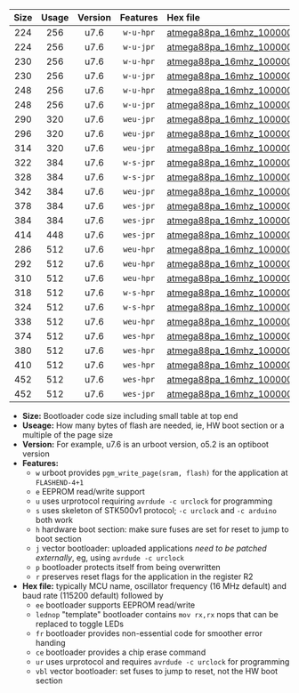 |Size|Usage|Version|Features|Hex file|
|:-:|:-:|:-:|:-:|:--|
|224|256|u7.6|`w-u-hpr`|[atmega88pa_16mhz_1000000bps_ur.hex](https://raw.githubusercontent.com/stefanrueger/urboot/main/atmega88pa_16mhz_1000000bps_ur.hex)|
|224|256|u7.6|`w-u-jpr`|[atmega88pa_16mhz_1000000bps_ur_vbl.hex](https://raw.githubusercontent.com/stefanrueger/urboot/main/atmega88pa_16mhz_1000000bps_ur_vbl.hex)|
|230|256|u7.6|`w-u-hpr`|[atmega88pa_16mhz_1000000bps_lednop_ur.hex](https://raw.githubusercontent.com/stefanrueger/urboot/main/atmega88pa_16mhz_1000000bps_lednop_ur.hex)|
|230|256|u7.6|`w-u-jpr`|[atmega88pa_16mhz_1000000bps_lednop_ur_vbl.hex](https://raw.githubusercontent.com/stefanrueger/urboot/main/atmega88pa_16mhz_1000000bps_lednop_ur_vbl.hex)|
|248|256|u7.6|`w-u-hpr`|[atmega88pa_16mhz_1000000bps_lednop_fr_ur.hex](https://raw.githubusercontent.com/stefanrueger/urboot/main/atmega88pa_16mhz_1000000bps_lednop_fr_ur.hex)|
|248|256|u7.6|`w-u-jpr`|[atmega88pa_16mhz_1000000bps_lednop_fr_ur_vbl.hex](https://raw.githubusercontent.com/stefanrueger/urboot/main/atmega88pa_16mhz_1000000bps_lednop_fr_ur_vbl.hex)|
|290|320|u7.6|`weu-jpr`|[atmega88pa_16mhz_1000000bps_ee_ur_vbl.hex](https://raw.githubusercontent.com/stefanrueger/urboot/main/atmega88pa_16mhz_1000000bps_ee_ur_vbl.hex)|
|296|320|u7.6|`weu-jpr`|[atmega88pa_16mhz_1000000bps_ee_lednop_ur_vbl.hex](https://raw.githubusercontent.com/stefanrueger/urboot/main/atmega88pa_16mhz_1000000bps_ee_lednop_ur_vbl.hex)|
|314|320|u7.6|`weu-jpr`|[atmega88pa_16mhz_1000000bps_ee_lednop_fr_ur_vbl.hex](https://raw.githubusercontent.com/stefanrueger/urboot/main/atmega88pa_16mhz_1000000bps_ee_lednop_fr_ur_vbl.hex)|
|322|384|u7.6|`w-s-jpr`|[atmega88pa_16mhz_1000000bps_vbl.hex](https://raw.githubusercontent.com/stefanrueger/urboot/main/atmega88pa_16mhz_1000000bps_vbl.hex)|
|328|384|u7.6|`w-s-jpr`|[atmega88pa_16mhz_1000000bps_lednop_vbl.hex](https://raw.githubusercontent.com/stefanrueger/urboot/main/atmega88pa_16mhz_1000000bps_lednop_vbl.hex)|
|342|384|u7.6|`weu-jpr`|[atmega88pa_16mhz_1000000bps_ee_lednop_fr_ce_ur_vbl.hex](https://raw.githubusercontent.com/stefanrueger/urboot/main/atmega88pa_16mhz_1000000bps_ee_lednop_fr_ce_ur_vbl.hex)|
|378|384|u7.6|`wes-jpr`|[atmega88pa_16mhz_1000000bps_ee_vbl.hex](https://raw.githubusercontent.com/stefanrueger/urboot/main/atmega88pa_16mhz_1000000bps_ee_vbl.hex)|
|384|384|u7.6|`wes-jpr`|[atmega88pa_16mhz_1000000bps_ee_lednop_vbl.hex](https://raw.githubusercontent.com/stefanrueger/urboot/main/atmega88pa_16mhz_1000000bps_ee_lednop_vbl.hex)|
|414|448|u7.6|`wes-jpr`|[atmega88pa_16mhz_1000000bps_ee_lednop_fr_vbl.hex](https://raw.githubusercontent.com/stefanrueger/urboot/main/atmega88pa_16mhz_1000000bps_ee_lednop_fr_vbl.hex)|
|286|512|u7.6|`weu-hpr`|[atmega88pa_16mhz_1000000bps_ee_ur.hex](https://raw.githubusercontent.com/stefanrueger/urboot/main/atmega88pa_16mhz_1000000bps_ee_ur.hex)|
|292|512|u7.6|`weu-hpr`|[atmega88pa_16mhz_1000000bps_ee_lednop_ur.hex](https://raw.githubusercontent.com/stefanrueger/urboot/main/atmega88pa_16mhz_1000000bps_ee_lednop_ur.hex)|
|310|512|u7.6|`weu-hpr`|[atmega88pa_16mhz_1000000bps_ee_lednop_fr_ur.hex](https://raw.githubusercontent.com/stefanrueger/urboot/main/atmega88pa_16mhz_1000000bps_ee_lednop_fr_ur.hex)|
|318|512|u7.6|`w-s-hpr`|[atmega88pa_16mhz_1000000bps.hex](https://raw.githubusercontent.com/stefanrueger/urboot/main/atmega88pa_16mhz_1000000bps.hex)|
|324|512|u7.6|`w-s-hpr`|[atmega88pa_16mhz_1000000bps_lednop.hex](https://raw.githubusercontent.com/stefanrueger/urboot/main/atmega88pa_16mhz_1000000bps_lednop.hex)|
|338|512|u7.6|`weu-hpr`|[atmega88pa_16mhz_1000000bps_ee_lednop_fr_ce_ur.hex](https://raw.githubusercontent.com/stefanrueger/urboot/main/atmega88pa_16mhz_1000000bps_ee_lednop_fr_ce_ur.hex)|
|374|512|u7.6|`wes-hpr`|[atmega88pa_16mhz_1000000bps_ee.hex](https://raw.githubusercontent.com/stefanrueger/urboot/main/atmega88pa_16mhz_1000000bps_ee.hex)|
|380|512|u7.6|`wes-hpr`|[atmega88pa_16mhz_1000000bps_ee_lednop.hex](https://raw.githubusercontent.com/stefanrueger/urboot/main/atmega88pa_16mhz_1000000bps_ee_lednop.hex)|
|410|512|u7.6|`wes-hpr`|[atmega88pa_16mhz_1000000bps_ee_lednop_fr.hex](https://raw.githubusercontent.com/stefanrueger/urboot/main/atmega88pa_16mhz_1000000bps_ee_lednop_fr.hex)|
|452|512|u7.6|`wes-hpr`|[atmega88pa_16mhz_1000000bps_ee_lednop_fr_ce.hex](https://raw.githubusercontent.com/stefanrueger/urboot/main/atmega88pa_16mhz_1000000bps_ee_lednop_fr_ce.hex)|
|452|512|u7.6|`wes-jpr`|[atmega88pa_16mhz_1000000bps_ee_lednop_fr_ce_vbl.hex](https://raw.githubusercontent.com/stefanrueger/urboot/main/atmega88pa_16mhz_1000000bps_ee_lednop_fr_ce_vbl.hex)|

- **Size:** Bootloader code size including small table at top end
- **Useage:** How many bytes of flash are needed, ie, HW boot section or a multiple of the page size
- **Version:** For example, u7.6 is an urboot version, o5.2 is an optiboot version
- **Features:**
  + `w` urboot provides `pgm_write_page(sram, flash)` for the application at `FLASHEND-4+1`
  + `e` EEPROM read/write support
  + `u` uses urprotocol requiring `avrdude -c urclock` for programming
  + `s` uses skeleton of STK500v1 protocol; `-c urclock` and `-c arduino` both work
  + `h` hardware boot section: make sure fuses are set for reset to jump to boot section
  + `j` vector bootloader: uploaded applications *need to be patched externally*, eg, using `avrdude -c urclock`
  + `p` bootloader protects itself from being overwritten
  + `r` preserves reset flags for the application in the register R2
- **Hex file:** typically MCU name, oscillator frequency (16 MHz default) and baud rate (115200 default) followed by
  + `ee` bootloader supports EEPROM read/write
  + `lednop` "template" bootloader contains `mov rx,rx` nops that can be replaced to toggle LEDs
  + `fr` bootloader provides non-essential code for smoother error handing
  + `ce` bootloader provides a chip erase command
  + `ur` uses urprotocol and requires `avrdude -c urclock` for programming
  + `vbl` vector bootloader: set fuses to jump to reset, not the HW boot section
